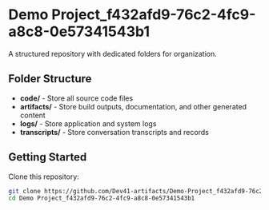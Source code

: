 # Demo Project_f432afd9-76c2-4fc9-a8c8-0e57341543b1
A structured repository with dedicated folders for organization.

## Folder Structure

- **code/** - Store all source code files
- **artifacts/** - Store build outputs, documentation, and other generated content
- **logs/** - Store application and system logs
- **transcripts/** - Store conversation transcripts and records

## Getting Started

Clone this repository:
```bash
git clone https://github.com/Dev41-artifacts/Demo-Project_f432afd9-76c2-4fc9-a8c8-0e57341543b1
cd Demo Project_f432afd9-76c2-4fc9-a8c8-0e57341543b1
```
